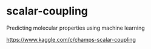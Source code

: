 # scalar-coupling
Predicting molecular properties using machine learning

https://www.kaggle.com/c/champs-scalar-coupling
